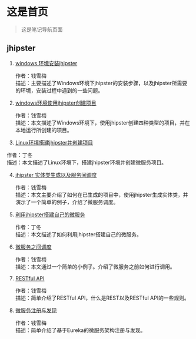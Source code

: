 # 这是首页

> 这是笔记导航页面
> 

## jhipster

1. [windows 环境安装jhipster](./docs/jhipster/jhipster-installing.md) 

	作者：钱雪梅  
	描述：主要描述了Windows环境下jhipster的安装步骤，以及jhipster所需要的环境，安装过程中遇到的一些问题。

2. [windows环境使用jhipster创建项目](./docs/jhipster/create-project.md)  

	作者：钱雪梅<br>
	描述：本文描述了Windows环境下，使用jhipster创建四种类型的项目，并在本地运行所创建的项目。

3. [Linux环境搭建jhipster并创建项目](./docs/jhipster/linux_jhipster.md)  

  作者：丁冬<br>
	描述：本文描述了Linux环境下，搭建jhipster环境并创建微服务项目。

4. [jhipster 实体类生成以及服务间调度](./docs/jhipster/jhipster-entity.md)    

	作者：钱雪梅<br>
	描述：本文主要介绍了如何在已生成的项目中，使用jhipster生成实体类，并演示了一个简单的例子，介绍了微服务调度。

5. [利用jhipster搭建自己的微服务](./docs/jhipster/jhipster-microservice.md)  

	作者：丁冬<br>
	描述：本文描述了如何利用jhipster搭建自己的微服务。

6. [微服务之间调度](./docs/jhipster/micro-service.md)  

	作者：钱雪梅<br>
	描述：本文通过一个简单的小例子。介绍了微服务之前如何进行调用。

7. [RESTful API](./docs/jhipster/restful-api.md)  

	作者：钱雪梅<br>
	描述：简单介绍了RESTful API，什么是REST以及RESTful API的一些规则。
	
8. [微服务注册与发现](./docs/jhipster/micro-service-register.md)  

	作者：钱雪梅<br>
	描述：简单介绍了基于Eureka的微服务架构注册与发现。
	


